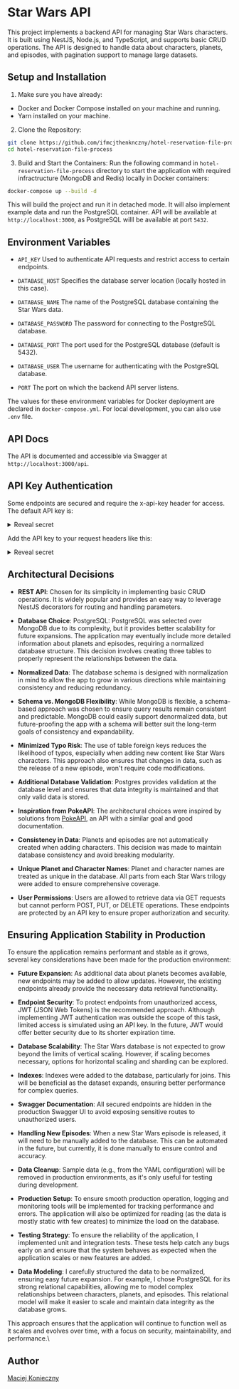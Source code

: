 # Star Wars API

This project implements a backend API for managing Star Wars characters. It is built using NestJS, Node.js, and TypeScript, and supports basic CRUD operations. The API is designed to handle data about characters, planets, and episodes, with pagination support to manage large datasets.

## Setup and Installation

1. Make sure you have already:
- Docker and Docker Compose installed on your machine and running.
- Yarn installed on your machine.

2. Clone the Repository:
```bash
git clone https://github.com/ifmcjthenknczny/hotel-reservation-file-process
cd hotel-reservation-file-process
```

3. Build and Start the Containers:
Run the following command in `hotel-reservation-file-process` directory to start the application with required infractructure (MongoDB and Redis) locally in Docker containers:

```bash
docker-compose up --build -d
```

This will build the project and run it in detached mode. It will also implement example data and run the PostgreSQL container. API will be available at `http://localhost:3000`, as PostgreSQL willl be available at port `5432`.

## Environment Variables

* ```API_KEY```
Used to authenticate API requests and restrict access to certain endpoints.

* ```DATABASE_HOST```
Specifies the database server location (locally hosted in this case).

* ```DATABASE_NAME```
The name of the PostgreSQL database containing the Star Wars data.

* ```DATABASE_PASSWORD```
The password for connecting to the PostgreSQL database.

* ```DATABASE_PORT```
The port used for the PostgreSQL database (default is 5432).

* ```DATABASE_USER```
The username for authenticating with the PostgreSQL database.

* ```PORT```
The port on which the backend API server listens.

The values for these environment variables for Docker deployment are declared in `docker-compose.yml`. For local development, you can also use `.env` file.

## API Docs

The API is documented and accessible via Swagger at `http://localhost:3000/api`.

## API Key Authentication

Some endpoints are secured and require the x-api-key header for access. The default API key is:

<details>
<summary>Reveal secret</summary>

```codeandpepper```
</details>

Add the API key to your request headers like this:

<details>
<summary>Reveal secret</summary>

```x-api-key: codeandpepper```
</details>

## Architectural Decisions

* **REST API**: Chosen for its simplicity in implementing basic CRUD operations. It is widely popular and provides an easy way to leverage NestJS decorators for routing and handling parameters.

* **Database Choice**: PostgreSQL: PostgreSQL was selected over MongoDB due to its complexity, but it provides better scalability for future expansions. The application may eventually include more detailed information about planets and episodes, requiring a normalized database structure. This decision involves creating three tables to properly represent the relationships between the data.

* **Normalized Data**: The database schema is designed with normalization in mind to allow the app to grow in various directions while maintaining consistency and reducing redundancy.

* **Schema vs. MongoDB Flexibility**: While MongoDB is flexible, a schema-based approach was chosen to ensure query results remain consistent and predictable. MongoDB could easily support denormalized data, but future-proofing the app with a schema will better suit the long-term goals of consistency and expandability.

* **Minimized Typo Risk**: The use of table foreign keys reduces the likelihood of typos, especially when adding new content like Star Wars characters. This approach also ensures that changes in data, such as the release of a new episode, won't require code modifications.

* **Additional Database Validation**: Postgres provides validation at the database level and ensures that data integrity is maintained and that only valid data is stored.

* **Inspiration from PokeAPI**: The architectural choices were inspired by solutions from [PokeAPI](https://pokeapi.co/), an API with a similar goal and good documentation.

* **Consistency in Data**: Planets and episodes are not automatically created when adding characters. This decision was made to maintain database consistency and avoid breaking modularity.

* **Unique Planet and Character Names**: Planet and character names are treated as unique in the database. All parts from each Star Wars trilogy were added to ensure comprehensive coverage.

* **User Permissions**: Users are allowed to retrieve data via GET requests but cannot perform POST, PUT, or DELETE operations. These endpoints are protected by an API key to ensure proper authorization and security.

## Ensuring Application Stability in Production
To ensure the application remains performant and stable as it grows, several key considerations have been made for the production environment:

* **Future Expansion**: As additional data about planets becomes available, new endpoints may be added to allow updates. However, the existing endpoints already provide the necessary data retrieval functionality.

* **Endpoint Security**: To protect endpoints from unauthorized access, JWT (JSON Web Tokens) is the recommended approach. Although implementing JWT authentication was outside the scope of this task, limited access is simulated using an API key. In the future, JWT would offer better security due to its shorter expiration time.

* **Database Scalability**: The Star Wars database is not expected to grow beyond the limits of vertical scaling. However, if scaling becomes necessary, options for horizontal scaling and sharding can be explored.

* **Indexes**: Indexes were added to the database, particularly for joins. This will be beneficial as the dataset expands, ensuring better performance for complex queries.

* **Swagger Documentation**: All secured endpoints are hidden in the production Swagger UI to avoid exposing sensitive routes to unauthorized users.

* **Handling New Episodes**: When a new Star Wars episode is released, it will need to be manually added to the database. This can be automated in the future, but currently, it is done manually to ensure control and accuracy.

* **Data Cleanup**: Sample data (e.g., from the YAML configuration) will be removed in production environments, as it's only useful for testing during development.

* **Production Setup**: To ensure smooth production operation, logging and monitoring tools will be implemented for tracking performance and errors. The application will also be optimized for reading (as the data is mostly static with few creates) to minimize the load on the database.

* **Testing Strategy**: To ensure the reliability of the application, I implemented unit and integration tests. These tests help catch any bugs early on and ensure that the system behaves as expected when the application scales or new features are added.

* **Data Modeling**: I carefully structured the data to be normalized, ensuring easy future expansion. For example, I chose PostgreSQL for its strong relational capabilities, allowing me to model complex relationships between characters, planets, and episodes. This relational model will make it easier to scale and maintain data integrity as the database grows.

This approach ensures that the application will continue to function well as it scales and evolves over time, with a focus on security, maintainability, and performance.\

## Author

[Maciej Konieczny](https://github.com/ifmcjthenknczny)